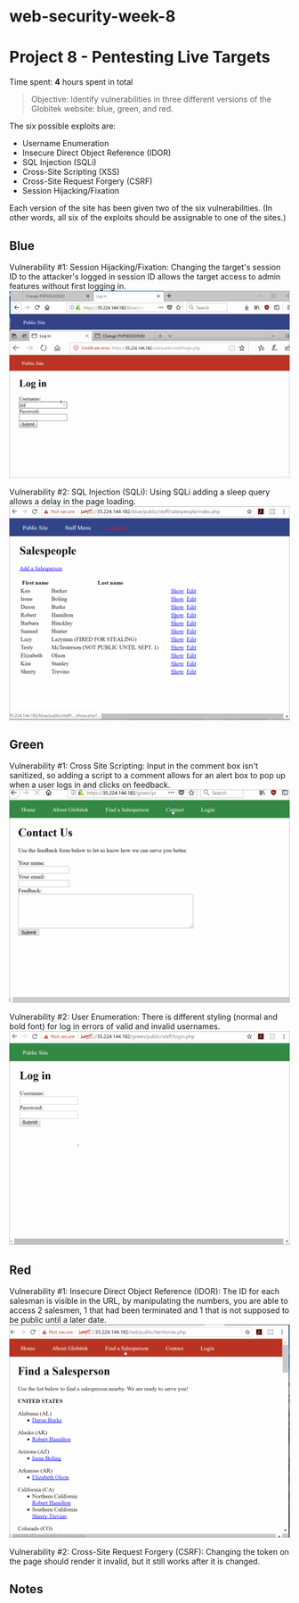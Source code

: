 # web-security-week-8

# Project 8 - Pentesting Live Targets

Time spent: **4** hours spent in total

> Objective: Identify vulnerabilities in three different versions of the Globitek website: blue, green, and red.

The six possible exploits are:
* Username Enumeration
* Insecure Direct Object Reference (IDOR)
* SQL Injection (SQLi)
* Cross-Site Scripting (XSS)
* Cross-Site Request Forgery (CSRF)
* Session Hijacking/Fixation

Each version of the site has been given two of the six vulnerabilities. (In other words, all six of the exploits should be assignable to one of the sites.)

## Blue

Vulnerability #1: Session Hijacking/Fixation: Changing the target's session ID to the attacker's logged in session ID allows the target access to admin features without first logging in.
<img src ="https://github.com/noodlesny/web-security-week-8/blob/master/myGifs/Week%208-Exploit%20Blue%20Really%20Really%20Real.gif" >

Vulnerability #2: SQL Injection (SQLi): Using SQLi adding a sleep query allows a delay in the page loading.
<img src= "https://github.com/noodlesny/web-security-week-8/blob/master/myGifs/Week%208-Exploit%20Blue%20Real%202.gif" >


## Green

Vulnerability #1: Cross Site Scripting: Input in the comment box isn't sanitized, so adding a script to a comment allows for an alert box to pop up when a user logs in and clicks on feedback. 
<img src= "https://github.com/noodlesny/web-security-week-8/blob/master/myGifs/Week%208-Exploit%20Green%20Real%201.gif?raw=true" >

Vulnerability #2: User Enumeration: There is different styling (normal and bold font) for log in errors of valid and invalid usernames.
<img src= "https://github.com/noodlesny/web-security-week-8/blob/master/myGifs/Week%208-Exploit%20Green%20Real%202.gif?raw=true" >

## Red

Vulnerability #1: Insecure Direct Object Reference (IDOR): The ID for each salesman is visible in the URL, by manipulating the numbers, you are able to access 2 salesmen, 1 that had been terminated and 1 that is not supposed to be public until a later date.
<img src= "https://github.com/noodlesny/web-security-week-8/blob/master/myGifs/Week%208-Exploit%20Red%20Real%201.gif?raw=true" >

Vulnerability #2: Cross-Site Request Forgery (CSRF): Changing the token on the page should render it invalid, but it still works after it is changed.


## Notes
